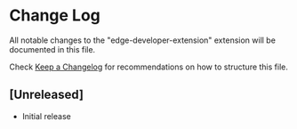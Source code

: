 # Change Log

All notable changes to the "edge-developer-extension" extension will be documented in this file.

Check [Keep a Changelog](http://keepachangelog.com/) for recommendations on how to structure this file.

## [Unreleased]

- Initial release